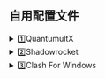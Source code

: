 ## 自用配置文件

<details>
   <summary>1️⃣QuantumultX</summary>   
   
* #### 配置：[***QuantumultX.conf***](https://raw.githubusercontent.com/Repcz/Open-Proflies/main/QuantumultX/QuantumultX.conf) 
* #### [***使用方法***](https://github.com/Repcz/Open-Proflies/wiki/QuantumultX)
   
</details>

<details>
   <summary>2️⃣Shadowrocket</summary> 
   
* #### 配置：[***Shadowrocket.conf***](https://github.com/Repcz/Profiles/blob/Master/Shadowrocket/Shadowrocket.conf) 
   
</details>

<details>
   <summary>3️⃣Clash For Windows</summary>    
   
* #### 配置：[***CFW.yml***](https://github.com/Repcz/Profiles/blob/Master/Clash%20For%20Windows/CFW.yml) 
   
</details>
